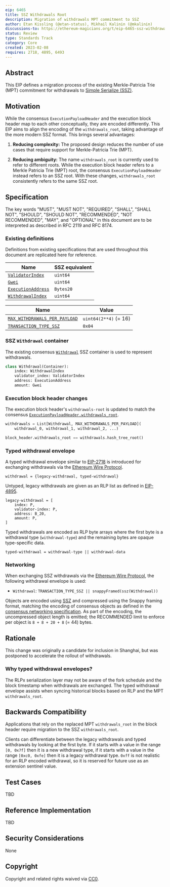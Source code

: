 ```yaml
---
eip: 6465
title: SSZ Withdrawals Root
description: Migration of withdrawals MPT commitment to SSZ
author: Etan Kissling (@etan-status), Mikhail Kalinin (@mkalinin)
discussions-to: https://ethereum-magicians.org/t/eip-6465-ssz-withdrawals-root/12883
status: Review
type: Standards Track
category: Core
created: 2023-02-08
requires: 2718, 4895, 6493
---
```


## Abstract

This EIP defines a migration process of the existing Merkle-Patricia Trie (MPT) commitment for withdrawals to [Simple Serialize (SSZ)](https://github.com/ethereum/consensus-specs/blob/ef434e87165e9a4c82a99f54ffd4974ae113f732/ssz/simple-serialize.md).

## Motivation

While the consensus `ExecutionPayloadHeader` and the execution block header map to each other conceptually, they are encoded differently. This EIP aims to align the encoding of the `withdrawals_root`, taking advantage of the more modern SSZ format. This brings several advantages:

1. **Reducing complexity:** The proposed design reduces the number of use cases that require support for Merkle-Patricia Trie (MPT).

2. **Reducing ambiguity:** The name `withdrawals_root` is currently used to refer to different roots. While the execution block header refers to a Merkle Patricia Trie (MPT) root, the consensus `ExecutionPayloadHeader` instead refers to an SSZ root. With these changes, `withdrawals_root` consistently refers to the same SSZ root.

## Specification

The key words "MUST", "MUST NOT", "REQUIRED", "SHALL", "SHALL NOT", "SHOULD", "SHOULD NOT", "RECOMMENDED", "NOT RECOMMENDED", "MAY", and "OPTIONAL" in this document are to be interpreted as described in RFC 2119 and RFC 8174.

### Existing definitions

Definitions from existing specifications that are used throughout this document are replicated here for reference.

| Name | SSZ equivalent |
| - | - |
| [`ValidatorIndex`](https://github.com/ethereum/consensus-specs/blob/ef434e87165e9a4c82a99f54ffd4974ae113f732/specs/phase0/beacon-chain.md#custom-types) | `uint64` |
| [`Gwei`](https://github.com/ethereum/consensus-specs/blob/ef434e87165e9a4c82a99f54ffd4974ae113f732/specs/phase0/beacon-chain.md#custom-types) | `uint64` |
| [`ExecutionAddress`](https://github.com/ethereum/consensus-specs/blob/ef434e87165e9a4c82a99f54ffd4974ae113f732/specs/bellatrix/beacon-chain.md#custom-types) | `Bytes20`
| [`WithdrawalIndex`](https://github.com/ethereum/consensus-specs/blob/ef434e87165e9a4c82a99f54ffd4974ae113f732/specs/capella/beacon-chain.md#custom-types) | `uint64` |

| Name | Value |
| - | - |
| [`MAX_WITHDRAWALS_PER_PAYLOAD`](https://github.com/ethereum/consensus-specs/blob/ef434e87165e9a4c82a99f54ffd4974ae113f732/specs/capella/beacon-chain.md#execution) | `uint64(2**4)` (= 16) |
| [`TRANSACTION_TYPE_SSZ`](./eip-6493.md#eip-2718-transaction-types) | `0x04` |

### SSZ `Withdrawal` container

The existing consensus [`Withdrawal`](https://github.com/ethereum/consensus-specs/blob/ef434e87165e9a4c82a99f54ffd4974ae113f732/specs/capella/beacon-chain.md#withdrawal) SSZ container is used to represent withdrawals.

```python
class Withdrawal(Container):
    index: WithdrawalIndex
    validator_index: ValidatorIndex
    address: ExecutionAddress
    amount: Gwei
```

### Execution block header changes

The execution block header's `withdrawals-root` is updated to match the consensus [`ExecutionPayloadHeader.withdrawals_root`](https://github.com/ethereum/consensus-specs/blob/ef434e87165e9a4c82a99f54ffd4974ae113f732/specs/capella/beacon-chain.md#executionpayloadheader).

```python
withdrawals = List[Withdrawal, MAX_WITHDRAWALS_PER_PAYLOAD](
    withdrawal_0, withdrawal_1, withdrawal_2, ...)

block_header.withdrawals_root == withdrawals.hash_tree_root()
```

### Typed withdrawal envelope

A typed withdrawal envelope similar to [EIP-2718](./eip-2718.md) is introduced for exchanging withdrawals via the [Ethereum Wire Protocol](https://github.com/ethereum/devp2p/blob/6b259a7003b4bfb18365ba690f4b00ba8a26393b/caps/eth.md).

```
withdrawal = {legacy-withdrawal, typed-withdrawal}
```

Untyped, legacy withdrawals are given as an RLP list as defined in [EIP-4895](./eip-4895.md).

```
legacy-withdrawal = [
    index: P,
    validator-index: P,
    address: B_20,
    amount: P,
]
```

Typed withdrawals are encoded as RLP byte arrays where the first byte is a withdrawal type (`withdrawal-type`) and the remaining bytes are opaque type-specific data.

```
typed-withdrawal = withdrawal-type || withdrawal-data
```

### Networking

When exchanging SSZ withdrawals via the [Ethereum Wire Protocol](https://github.com/ethereum/devp2p/blob/6b259a7003b4bfb18365ba690f4b00ba8a26393b/caps/eth.md), the following withdrawal envelope is used:

- `Withdrawal`: `TRANSACTION_TYPE_SSZ || snappyFramed(ssz(Withdrawal))`

Objects are encoded using [SSZ](https://github.com/ethereum/consensus-specs/blob/ef434e87165e9a4c82a99f54ffd4974ae113f732/ssz/simple-serialize.md) and compressed using the Snappy framing format, matching the encoding of consensus objects as defined in the [consensus networking specification](https://github.com/ethereum/consensus-specs/blob/ef434e87165e9a4c82a99f54ffd4974ae113f732/specs/phase0/p2p-interface.md#ssz-snappy-encoding-strategy). As part of the encoding, the uncompressed object length is emitted; the RECOMMENDED limit to enforce per object is `8 + 8 + 20 + 8` (= 44) bytes.

## Rationale

This change was originally a candidate for inclusion in Shanghai, but was postponed to accelerate the rollout of withdrawals.

### Why typed withdrawal envelopes?

The RLPx serialization layer may not be aware of the fork schedule and the block timestamp when withdrawals are exchanged. The typed withdrawal envelope assists when syncing historical blocks based on RLP and the MPT `withdrawals_root`.

## Backwards Compatibility

Applications that rely on the replaced MPT `withdrawals_root` in the block header require migration to the SSZ `withdrawals_root`.

Clients can differentiate between the legacy withdrawals and typed withdrawals by looking at the first byte. If it starts with a value in the range `[0, 0x7f]` then it is a new withdrawal type, if it starts with a value in the range `[0xc0, 0xfe]` then it is a legacy withdrawal type. `0xff` is not realistic for an RLP encoded withdrawal, so it is reserved for future use as an extension sentinel value.

## Test Cases

TBD

## Reference Implementation

TBD

## Security Considerations

None

## Copyright

Copyright and related rights waived via [CC0](../LICENSE.md).
